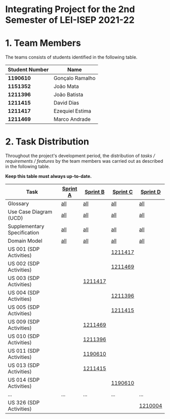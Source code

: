# Integrating Project for the 2nd Semester of LEI-ISEP 2021-22 

# 1. Team Members

The teams consists of students identified in the following table. 

| Student Number	 | Name             |
|-----------------|------------------|
| **1190610**     | Gonçalo  Ramalho |
| **1151352**     | João Mata        |
| **1211396**     | João Batista     |
| **1211415**     | David Dias       |
| **1211417**     | Ezequiel Estima  |
| **1211469**     | Marco Andrade    |




# 2. Task Distribution ###


Throughout the project's development period, the distribution of _tasks / requirements / features_ by the team members was carried out as described in the following table. 

**Keep this table must always up-to-date.**

| Task                        | [Sprint A](SprintA/README.md) | [Sprint B](SprintB/README.md) | [Sprint C](SprintC/README.md)             |  [Sprint D](SprintD/README.md) |
|-----------------------------|----------|------------|-------------------------------------------|------------|
| Glossary                    |  [all](SprintA/Glossary.md) |   [all](SprintB/Glossary.md)  | [all](SprintC/Glossary.md)                | [all](SprintD/Glossary.md)  |
| Use Case Diagram (UCD)      |  [all](SprintA/UCD.md) |   [all](SprintB/UCD.md)  | [all](SprintC/UCD.md)                     | [all](SprintD/UCD.md)  |
| Supplementary Specification |  [all](SprintA/FURPS.md) |   [all](SprintB/FURPS.md)  | [all](SprintC/FURPS.md)                   | [all](SprintD/FURPS.md)  |
| Domain Model                |  [all](SprintA/DM.md) |   [all](SprintB/DM.md)  | [all](SprintC/DM.md)                      | [all](SprintD/DM.md)  |
| US 001 (SDP Activities)     |                         |                               | [1211417](docs/SprintC/US/US001/US001.md) |  |
| US 002 (SDP Activities)     |                         |                               | [1211469](docs/SprintC/US/US002/US002.md) |  |
| US 003 (SDP Activities)     |   |[1211417](SprintB/US003.md)    |                                           |  |
| US 004 (SDP Activities)     |   |                               | [1211396](docs/SprintC/US/US004/US004.md)                               |  |
| US 005 (SDP Activities)     |   |                               | [1211415](docs/SprintC/US/US005/US005.md)                               |  |
| US 009 (SDP Activities)     |   |[1211469](SprintB/US009.md)    |                                           |  |
| US 010 (SDP Activities)     |   |[1211396](SprintB/US009.md)    |                                           |  |
| US 011 (SDP Activities)     |   |[1190610](SprintB/US011.md)    |                                           |  |
| US 013 (SDP Activities)     |   |[1211415](SprintA/US013.md)    |                                           |  |
| US 014 (SDP Activities)     |   |                               | [1190610](docs/SprintC/US/US014/US_014.md)                               |  |
| ...                         |  ... | ...   | ...                                       | ... |
| US 326 (SDP Activities)     |   |    |                                           | [1210004](SprintA/US326.md) |

